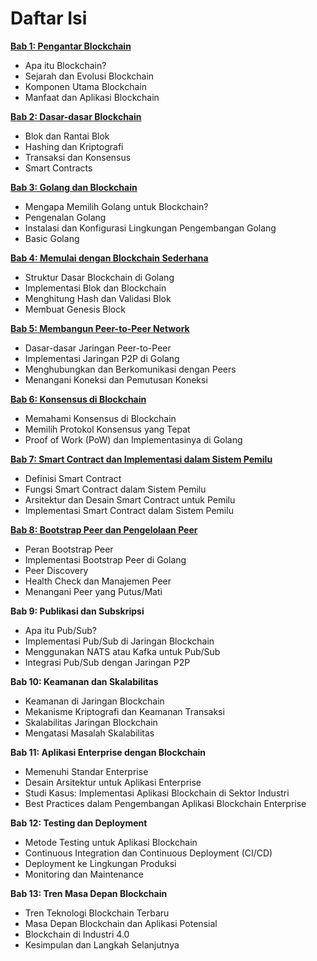 # Daftar Isi

[**Bab 1: Pengantar Blockchain**](https://github.com/jacky-htg/Blockchain-for-the-Enterprise-Building-with-Golang/blob/main/Bab%201%3A%20Pengantar%20Blockchain.md)
- Apa itu Blockchain?
- Sejarah dan Evolusi Blockchain
- Komponen Utama Blockchain
- Manfaat dan Aplikasi Blockchain

[**Bab 2: Dasar-dasar Blockchain**](https://github.com/jacky-htg/Blockchain-for-the-Enterprise-Building-with-Golang/blob/main/Bab%202%20%3A%20Dasar-dasar%20Blockchain.md)
- Blok dan Rantai Blok
- Hashing dan Kriptografi
- Transaksi dan Konsensus
- Smart Contracts

[**Bab 3: Golang dan Blockchain**](https://github.com/jacky-htg/Blockchain-for-the-Enterprise-Building-with-Golang/blob/main/Bab%203%3A%20Golang%20dan%20Blockchain.md)
- Mengapa Memilih Golang untuk Blockchain?
- Pengenalan Golang
- Instalasi dan Konfigurasi Lingkungan Pengembangan Golang
- Basic Golang
  
[**Bab 4: Memulai dengan Blockchain Sederhana**](https://github.com/jacky-htg/Blockchain-for-the-Enterprise-Building-with-Golang/blob/main/Bab%204%3A%20Memulai%20dengan%20Blockchain%20Sederhana.md)
- Struktur Dasar Blockchain di Golang
- Implementasi Blok dan Blockchain
- Menghitung Hash dan Validasi Blok
- Membuat Genesis Block

[**Bab 5: Membangun Peer-to-Peer Network**](https://github.com/jacky-htg/Blockchain-for-the-Enterprise-Building-with-Golang/blob/main/Bab%205%3A%20Membangun%20Peer-to-Peer%20Network.md)
- Dasar-dasar Jaringan Peer-to-Peer
- Implementasi Jaringan P2P di Golang
- Menghubungkan dan Berkomunikasi dengan Peers
- Menangani Koneksi dan Pemutusan Koneksi

[**Bab 6: Konsensus di Blockchain**](https://github.com/jacky-htg/Blockchain-for-the-Enterprise-Building-with-Golang/blob/main/Bab%206%3A%20Konsensus%20di%20Blockchain.md)
- Memahami Konsensus di Blockchain
- Memilih Protokol Konsensus yang Tepat
- Proof of Work (PoW) dan Implementasinya di Golang

[**Bab 7: Smart Contract dan Implementasi dalam Sistem Pemilu**](https://github.com/jacky-htg/Blockchain-for-the-Enterprise-Building-with-Golang/blob/main/Bab%207%20%3A%20Smart%20Contract%20dan%20Implementasi%20dalam%20Sistem%20Pemilu.md)
- Definisi Smart Contract
- Fungsi Smart Contract dalam Sistem Pemilu
- Arsitektur dan Desain Smart Contract untuk Pemilu
- Implementasi Smart Contract dalam Sistem Pemilu

[**Bab 8: Bootstrap Peer dan Pengelolaan Peer**]([https://github.com/jacky-htg/Blockchain-for-the-Enterprise-Building-with-Golang/blob/main/Bab%207%20%3A%20Smart%20Contract%20dan%20Implementasi%20dalam%20Sistem%20Pemilu.md#:~:text=Sistem%20Pemilu.md-,Bab,-8%3A%20Bootstrap%20Peer](https://github.com/jacky-htg/Blockchain-for-the-Enterprise-Building-with-Golang/blob/main/Bab%208%3A%20Bootstrap%20Peer%20dan%20Pengelolaan%20Peer.md))
- Peran Bootstrap Peer
- Implementasi Bootstrap Peer di Golang
- Peer Discovery
- Health Check dan Manajemen Peer
- Menangani Peer yang Putus/Mati

**Bab 9: Publikasi dan Subskripsi**
- Apa itu Pub/Sub?
- Implementasi Pub/Sub di Jaringan Blockchain
- Menggunakan NATS atau Kafka untuk Pub/Sub
- Integrasi Pub/Sub dengan Jaringan P2P

**Bab 10: Keamanan dan Skalabilitas**
- Keamanan di Jaringan Blockchain
- Mekanisme Kriptografi dan Keamanan Transaksi
- Skalabilitas Jaringan Blockchain
- Mengatasi Masalah Skalabilitas

**Bab 11: Aplikasi Enterprise dengan Blockchain**
- Memenuhi Standar Enterprise
- Desain Arsitektur untuk Aplikasi Enterprise
- Studi Kasus: Implementasi Aplikasi Blockchain di Sektor Industri
- Best Practices dalam Pengembangan Aplikasi Blockchain Enterprise

**Bab 12: Testing dan Deployment**
- Metode Testing untuk Aplikasi Blockchain
- Continuous Integration dan Continuous Deployment (CI/CD)
- Deployment ke Lingkungan Produksi
- Monitoring dan Maintenance

**Bab 13: Tren Masa Depan Blockchain**
- Tren Teknologi Blockchain Terbaru
- Masa Depan Blockchain dan Aplikasi Potensial
- Blockchain di Industri 4.0
- Kesimpulan dan Langkah Selanjutnya
